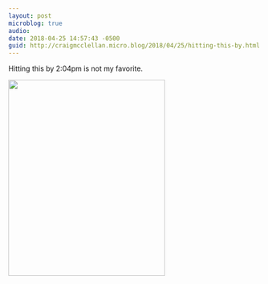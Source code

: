 ```yaml
---
layout: post
microblog: true
audio: 
date: 2018-04-25 14:57:43 -0500
guid: http://craigmcclellan.micro.blog/2018/04/25/hitting-this-by.html
---
```

Hitting this by 2:04pm is not my favorite.

<img src="http://craigmcclellan.com/uploads/2018/52d0bfd80c.jpg" width="312" height="390" />
